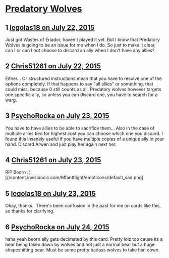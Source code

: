 # [Predatory Wolves](https://community.fantasyflightgames.com/topic/183052-predatory-wolves/)

## 1 [legolas18 on July 22, 2015](https://community.fantasyflightgames.com/topic/183052-predatory-wolves/?do=findComment&comment=1700840)

Just got Wastes of Eriador, haven't played it yet. But I know that Predatory Wolves is going to be an issue for me when I do. So just to make it clear, can I or can I not choose to discard an ally when I don't have any allies?

## 2 [Chris51261 on July 22, 2015](https://community.fantasyflightgames.com/topic/183052-predatory-wolves/?do=findComment&comment=1700854)

Either... Or structured instructions mean that you have to resolve one of the options completely. If that happens to say "all allies" or something, that could miss, because 0 still counts as all. Predatory wolves however targets one specific ally, so unless you can discard one, you have to search for a warg.

## 3 [PsychoRocka on July 23, 2015](https://community.fantasyflightgames.com/topic/183052-predatory-wolves/?do=findComment&comment=1701095)

You have to have allies to be able to sacrifice them... Also in the case of multiple allies tied for highest cost you can choose which one you discard. I found this insanely useful if you have multiple copies of a unique ally in your hand. Discard Arwen and just play her again next her. 

## 4 [Chris51261 on July 23, 2015](https://community.fantasyflightgames.com/topic/183052-predatory-wolves/?do=findComment&comment=1701230)

RIP Beorn :( [//content.invisioncic.com/Mfantflight/emoticons/default_sad.png]

## 5 [legolas18 on July 23, 2015](https://community.fantasyflightgames.com/topic/183052-predatory-wolves/?do=findComment&comment=1701704)

Okay, thanks.  There's been confusion in the past for me on cards like this, so thanks for clarifying.

## 6 [PsychoRocka on July 24, 2015](https://community.fantasyflightgames.com/topic/183052-predatory-wolves/?do=findComment&comment=1702510)

haha yeah beorn ally gets decimated by this card. Pretty lolz too cause its a bear being taken down by wolves and not just a normal bear but a huge shapeshifting bear. Must be some pretty badass wolves to take him down.

